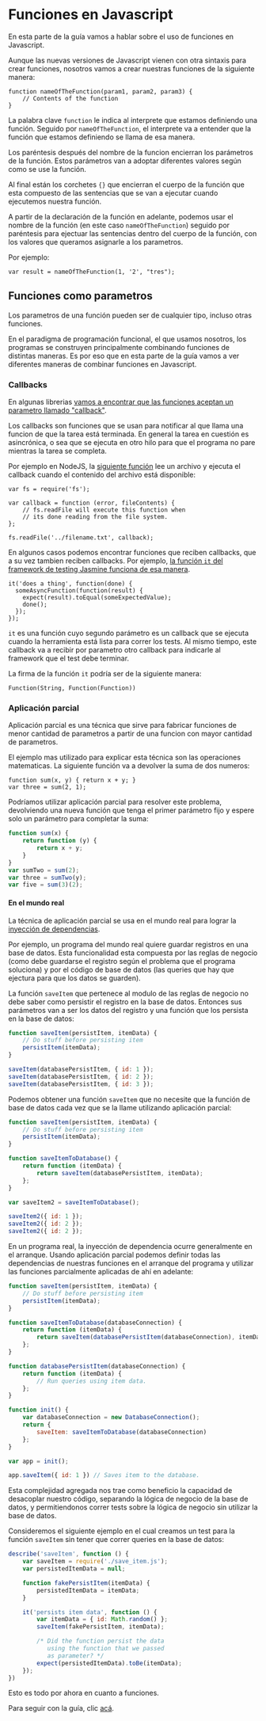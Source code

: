 # Funciones en Javascript

En esta parte de la guía vamos a hablar sobre el uso de funciones en Javascript.

Aunque las nuevas versiones de Javascript vienen con otra sintaxis para crear funciones, nosotros vamos a crear nuestras funciones de la siguiente manera:

```
function nameOfTheFunction(param1, param2, param3) {
	// Contents of the function
}
```

La palabra clave `function` le indica al interprete que estamos definiendo una función. Seguido por `nameOfTheFunction`, el interprete va a entender que la función que estamos definiendo se llama de esa manera.

Los paréntesis después del nombre de la funcion encierran los parámetros de la función. Estos parámetros van a adoptar diferentes valores según como se use la función.

Al final están los corchetes `{}` que encierran el cuerpo de la función que esta compuesto de las sentencias que se van a ejecutar cuando ejecutemos nuestra función.

A partir de la declaración de la función en adelante, podemos usar el nombre de la función (en este caso `nameOfTheFunction`) seguido por paréntesis para ejectuar las sentencias dentro del cuerpo de la función, con los valores que queramos asignarle a los parametros.

Por ejemplo:

```
var result = nameOfTheFunction(1, '2', "tres");
```

## Funciones como parametros

Los parametros de una función pueden ser de cualquier tipo, incluso otras funciones.

En el paradigma de programación funcional, el que usamos nosotros, los programas se construyen principalmente combinando funciones de distintas maneras. Es por eso que en esta parte de la guía vamos a ver diferentes maneras de combinar funciones en Javascript.

### Callbacks

En algunas librerias [vamos a encontrar que las funciones aceptan un parametro llamado "callback"](https://nodejs.org/api/http.html#http_request_end_data_encoding_callback).

Los callbacks son funciones que se usan para notificar al que llama una funcion de que la tarea está terminada. En general la tarea en cuestión es asincrónica, o sea que se ejecuta en otro hilo para que el programa no pare mientras la tarea se completa.

Por ejemplo en NodeJS, la [siguiente función](https://nodejs.org/api/fs.html#fs_fs_readfile_path_options_callback) lee un archivo y ejecuta el callback cuando el contenido del archivo está disponible:

```
var fs = require('fs');

var callback = function (error, fileContents) {
	// fs.readFile will execute this function when
	// its done reading from the file system.
};

fs.readFile('../filename.txt', callback);
```

En algunos casos podemos encontrar funciones que reciben callbacks, que a su vez tambien reciben callbacks. Por ejemplo, [la función `it` del framework de testing Jasmine funciona de esa manera](https://jasmine.github.io/tutorials/async#callbacks).

```
it('does a thing', function(done) {
  someAsyncFunction(function(result) {
    expect(result).toEqual(someExpectedValue);
    done();
  });
});
```

`it` es una función cuyo segundo parámetro es un callback que se ejecuta cuando la herramienta está lista para correr los tests. Al mismo tiempo, este callback va a recibir por parametro otro callback para indicarle al framework que el test debe terminar.

La firma de la función `it` podría ser de la siguiente manera:

```
Function(String, Function(Function))
```

### Aplicación parcial

Aplicación parcial es una técnica que sirve para fabricar funciones de menor cantidad de parametros a partir de una funcion con mayor cantidad de parametros.

El ejemplo mas utilizado para explicar esta técnica son las operaciones matematicas. La siguiente función va a devolver la suma de dos numeros:

```
function sum(x, y) { return x + y; }
var three = sum(2, 1);
```

Podríamos utilizar aplicación parcial para resolver este problema, devolviendo una nueva función que tenga el primer parámetro fijo y espere solo un parámetro para completar la suma:

```javascript
function sum(x) {
	return function (y) {
		return x + y;
	}
}
var sumTwo = sum(2);
var three = sumTwo(y);
var five = sum(3)(2);
```

#### En el mundo real

La técnica de aplicación parcial se usa en el mundo real para lograr la [inyección de dependencias](https://en.wikipedia.org/wiki/Dependency_injection).

Por ejemplo, un programa del mundo real quiere guardar registros en una base de datos. Esta funcionalidad esta compuesta por las reglas de negocio (como debe guardarse el registro según el problema que el programa soluciona) y por el código de base de datos (las queries que hay que ejectura para que los datos se guarden).

La función `saveItem` que pertenece al modulo de las reglas de negocio no debe saber como persistir el registro en la base de datos. Entonces sus parámetros van a ser los datos del registro y una función que los persista en la base de datos:

```javascript
function saveItem(persistItem, itemData) {
	// Do stuff before persisting item
	persistItem(itemData);
}

saveItem(databasePersistItem, { id: 1 });
saveItem(databasePersistItem, { id: 2 });
saveItem(databasePersistItem, { id: 3 });
```

Podemos obtener una función `saveItem` que no necesite que la función de base de datos cada vez que se la llame utilizando aplicación parcial:

```javascript
function saveItem(persistItem, itemData) {
	// Do stuff before persisting item
	persistItem(itemData);
}

function saveItemToDatabase() {
	return function (itemData) {
		return saveItem(databasePersistItem, itemData);
	};
}

var saveItem2 = saveItemToDatabase();

saveItem2({ id: 1 });
saveItem2({ id: 2 });
saveItem2({ id: 2 });
```

En un programa real, la inyección de dependencia ocurre generalmente en el arranque. Usando aplicación parcial podemos definir todas las dependencias de nuestras funciones en el arranque del programa y utilizar las funciones parcialmente aplicadas de ahí en adelante:

```javascript
function saveItem(persistItem, itemData) {
	// Do stuff before persisting item
	persistItem(itemData);
}

function saveItemToDatabase(databaseConnection) {
	return function (itemData) {
		return saveItem(databasePersistItem(databaseConnection), itemData);
	};
}

function databasePersistItem(databaseConnection) {
	return function (itemData) {
		// Run queries using item data.
	};
}

function init() {
	var databaseConnection = new DatabaseConnection();
	return {
		saveItem: saveItemToDatabase(databaseConnection)
	};
}

var app = init();

app.saveItem({ id: 1 }) // Saves item to the database.
```

Esta complejidad agregada nos trae como beneficio la capacidad de desacoplar nuestro código, separando la lógica de negocio de la base de datos, y permitiendonos correr tests sobre la lógica de negocio sin utilizar la base de datos.

Consideremos el siguiente ejemplo en el cual creamos un test para la función `saveItem` sin tener que correr queries en la base de datos:

```javascript
describe('saveItem', function () {
	var saveItem = require('./save_item.js');
	var persistedItemData = null;

	function fakePersistItem(itemData) {
		persistedItemData = itemData;
	}

	it('persists item data', function () {
		var itemData = { id: Math.random() };
		saveItem(fakePersistItem, itemData);

		/* Did the function persist the data
		   using the function that we passed
		   as parameter? */
		expect(persistedItemData).toBe(itemData);
	});
})
```

Esto es todo por ahora en cuanto a funciones.

Para seguir con la guía, clic [acá](https://bitbucket.org/inituy/onboarding/src/master/javascript/parallelism.md).